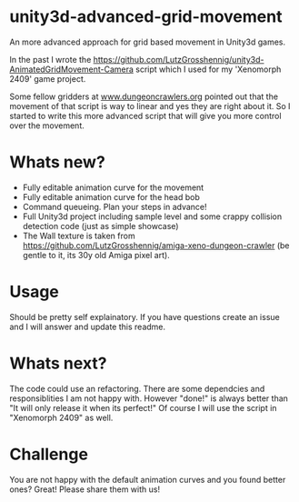 # unity3d-advanced-grid-movement
An more advanced approach for grid based movement in Unity3d games.

In the past I wrote the https://github.com/LutzGrosshennig/unity3d-AnimatedGridMovement-Camera script which I used for my 'Xenomorph 2409' game project.

Some fellow gridders at www.dungeoncrawlers.org pointed out that the movement of that script is way to linear and yes they are right about it.
So I started to write this more advanced script that will give you more control over the movement.

# Whats new?
 * Fully editable animation curve for the movement
 * Fully editable animation curve for the head bob
 * Command queueing. Plan your steps in advance!
 * Full Unity3d project including sample level and some crappy collision detection code (just as simple showcase)
 * The Wall texture is taken from https://github.com/LutzGrosshennig/amiga-xeno-dungeon-crawler (be gentle to it, its 30y old Amiga pixel art).

# Usage

Should be pretty self explainatory. If you have questions create an issue and I will answer and update this readme.

# Whats next?

The code could use an refactoring. There are some dependcies and responsiblities I am not happy with. However "done!" is always better than "It will only release it when its perfect!"
Of course I will use the script in "Xenomorph 2409" as well.

# Challenge

You are not happy with the default animation curves and you found better ones? Great! Please share them with us!
